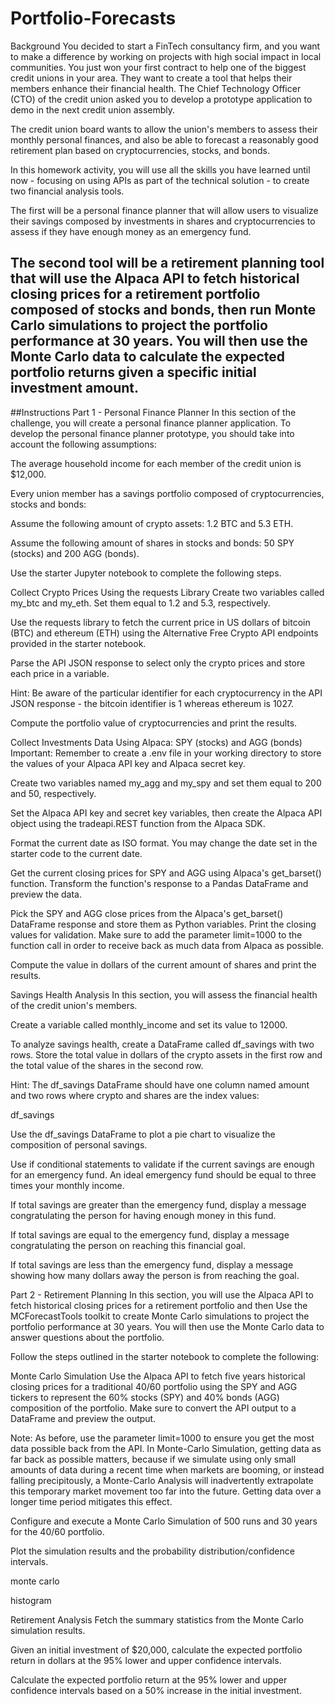 # Portfolio-Forecasts

Background
You decided to start a FinTech consultancy firm, and you want to make a difference by working on projects with high social impact in local communities. You just won your first contract to help one of the biggest credit unions in your area. They want to create a tool that helps their members enhance their financial health. The Chief Technology Officer (CTO) of the credit union asked you to develop a prototype application to demo in the next credit union assembly.

The credit union board wants to allow the union's members to assess their monthly personal finances, and also be able to forecast a reasonably good retirement plan based on cryptocurrencies, stocks, and bonds.

In this homework activity, you will use all the skills you have learned until now - focusing on using APIs as part of the technical solution - to create two financial analysis tools.

The first will be a personal finance planner that will allow users to visualize their savings composed by investments in shares and cryptocurrencies to assess if they have enough money as an emergency fund.

The second tool will be a retirement planning tool that will use the Alpaca API to fetch historical closing prices for a retirement portfolio composed of stocks and bonds, then run Monte Carlo simulations to project the portfolio performance at 30 years. You will then use the Monte Carlo data to calculate the expected portfolio returns given a specific initial investment amount.
---

##Instructions
Part 1 - Personal Finance Planner
In this section of the challenge, you will create a personal finance planner application. To develop the personal finance planner prototype, you should take into account the following assumptions:

The average household income for each member of the credit union is $12,000.

Every union member has a savings portfolio composed of cryptocurrencies, stocks and bonds:

Assume the following amount of crypto assets: 1.2 BTC and 5.3 ETH.

Assume the following amount of shares in stocks and bonds: 50 SPY (stocks) and 200 AGG (bonds).

Use the starter Jupyter notebook to complete the following steps.

Collect Crypto Prices Using the requests Library
Create two variables called my_btc and my_eth. Set them equal to 1.2 and 5.3, respectively.

Use the requests library to fetch the current price in US dollars of bitcoin (BTC) and ethereum (ETH) using the Alternative Free Crypto API endpoints provided in the starter notebook.

Parse the API JSON response to select only the crypto prices and store each price in a variable.

Hint: Be aware of the particular identifier for each cryptocurrency in the API JSON response - the bitcoin identifier is 1 whereas ethereum is 1027.

Compute the portfolio value of cryptocurrencies and print the results.

Collect Investments Data Using Alpaca: SPY (stocks) and AGG (bonds)
Important: Remember to create a .env file in your working directory to store the values of your Alpaca API key and Alpaca secret key.

Create two variables named my_agg and my_spy and set them equal to 200 and 50, respectively.

Set the Alpaca API key and secret key variables, then create the Alpaca API object using the tradeapi.REST function from the Alpaca SDK.

Format the current date as ISO format. You may change the date set in the starter code to the current date.

Get the current closing prices for SPY and AGG using Alpaca's get_barset() function. Transform the function's response to a Pandas DataFrame and preview the data.

Pick the SPY and AGG close prices from the Alpaca's get_barset() DataFrame response and store them as Python variables. Print the closing values for validation. Make sure to add the parameter limit=1000 to the function call in order to receive back as much data from Alpaca as possible.

Compute the value in dollars of the current amount of shares and print the results.

Savings Health Analysis
In this section, you will assess the financial health of the credit union's members.

Create a variable called monthly_income and set its value to 12000.

To analyze savings health, create a DataFrame called df_savings with two rows. Store the total value in dollars of the crypto assets in the first row and the total value of the shares in the second row.

Hint: The df_savings DataFrame should have one column named amount and two rows where crypto and shares are the index values:

df_savings

Use the df_savings DataFrame to plot a pie chart to visualize the composition of personal savings.

Use if conditional statements to validate if the current savings are enough for an emergency fund. An ideal emergency fund should be equal to three times your monthly income.

If total savings are greater than the emergency fund, display a message congratulating the person for having enough money in this fund.

If total savings are equal to the emergency fund, display a message congratulating the person on reaching this financial goal.

If total savings are less than the emergency fund, display a message showing how many dollars away the person is from reaching the goal.

Part 2 - Retirement Planning
In this section, you will use the Alpaca API to fetch historical closing prices for a retirement portfolio and then Use the MCForecastTools toolkit to create Monte Carlo simulations to project the portfolio performance at 30 years. You will then use the Monte Carlo data to answer questions about the portfolio.

Follow the steps outlined in the starter notebook to complete the following:

Monte Carlo Simulation
Use the Alpaca API to fetch five years historical closing prices for a traditional 40/60 portfolio using the SPY and AGG tickers to represent the 60% stocks (SPY) and 40% bonds (AGG) composition of the portfolio. Make sure to convert the API output to a DataFrame and preview the output.

Note: As before, use the parameter limit=1000 to ensure you get the most data possible back from the API. In Monte-Carlo Simulation, getting data as far back as possible matters, because if we simulate using only small amounts of data during a recent time when markets are booming, or instead falling precipitously, a Monte-Carlo Analysis will inadvertently extrapolate this temporary market movement too far into the future. Getting data over a longer time period mitigates this effect.

Configure and execute a Monte Carlo Simulation of 500 runs and 30 years for the 40/60 portfolio.

Plot the simulation results and the probability distribution/confidence intervals.

monte carlo

histogram

Retirement Analysis
Fetch the summary statistics from the Monte Carlo simulation results.

Given an initial investment of $20,000, calculate the expected portfolio return in dollars at the 95% lower and upper confidence intervals.

Calculate the expected portfolio return at the 95% lower and upper confidence intervals based on a 50% increase in the initial investment.

